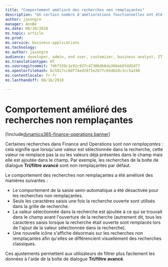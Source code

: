 ```yaml
---
title: "Comportement amélioré des recherches non remplaçantes"
description: "Un certain nombre d'améliorations fonctionnelles ont été apportées aux recherches non remplaçantes dans Finance and Operations."
author: jasongre
manager: AnnBe
ms.date: 08/10/2018
ms.topic: article
ms.prod: 
ms.service: business-applications
ms.technology: 
ms.author: jasongre
audience: developer, admin, end user, customizer, business analyst, IT pro
ms.translationtype: HT
ms.sourcegitcommit: 7d6f339c1e92c937c47306db6da360eb8fdd5d77
ms.openlocfilehash: bc5017cc0df74ed2071e2b77c65d62dc3cc5a198
ms.contentlocale: fr-fr
ms.lasthandoff: 08/16/2018

---
```


# <a name="improved-behavior-of-non-replacing-lookups"></a>Comportement amélioré des recherches non remplaçantes

[!include[dynamics365-finance-operations banner](../includes/dynamics365-finance-operations.md)]

Certaines recherches dans Finance and Operations sont *non remplaçantes* : cela signifie que lorsqu'une valeur est sélectionnée dans la recherche, cette valeur ne remplace pas la ou les valeurs déjà présentes dans le champ mais elle est ajoutée dans le champ. Par exemple, les recherches de la boîte de dialogue **Tri/filtre avancé** sont non remplaçantes par défaut.  

Le comportement des recherches non remplaçantes a été amélioré des manières suivantes : 
- Le comportement de la saisie semi-automatique a été désactivée pour les recherches non remplaçantes. 
- Seuls les caractères saisis une fois la recherche ouverte sont utilisés dans la grille de recherche.
- La valeur sélectionnée dans la recherche est ajoutée à ce qui se trouvait dans le champ avant l'ouverture de la recherche (autrement dit, tous les caractères saisis lorsque la recherche était ouverte sont remplacés lors de l'ajout de la valeur sélectionnée dans la recherche).  
- Une nouvelle icône s'affiche désormais sur les recherches non remplaçantes afin qu'elles se différencient visuellement des recherches classiques.

Ces ajustements permettent aux utilisateurs de filtrer plus facilement les données à l'aide de la boîte de dialogue **Tri/filtre avancé**.

